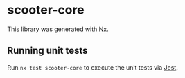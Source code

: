 # scooter-core

This library was generated with [Nx](https://nx.dev).

## Running unit tests

Run `nx test scooter-core` to execute the unit tests via
[Jest](https://jestjs.io).
